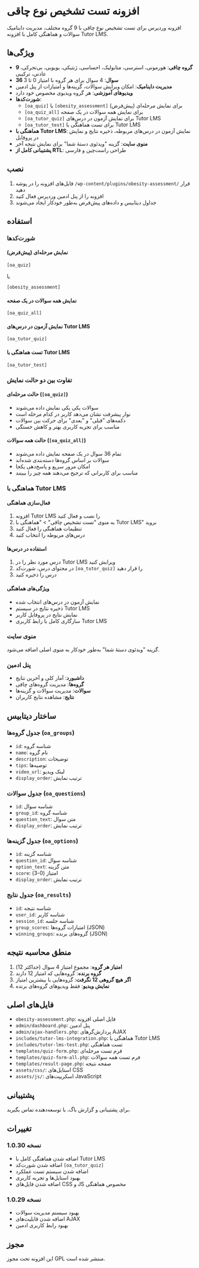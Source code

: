 # افزونه تست تشخیص نوع چاقی

افزونه وردپرس برای تست تشخیص نوع چاقی با 9 گروه مختلف، مدیریت داینامیک سوالات و هماهنگی کامل با افزونه Tutor LMS.

## ویژگی‌ها

- **9 گروه چاقی**: هورمونی، استرسی، متابولیک، احساسی، ژنتیکی، یویویی، بی‌تحرکی، عادتی، ترکیبی
- **36 سوال**: 4 سوال برای هر گروه با امتیاز 0 تا 3
- **مدیریت داینامیک**: امکان ویرایش سوالات، گزینه‌ها و امتیازات از پنل ادمین
- **ویدیوهای آموزشی**: هر گروه ویدیوی مخصوص خود دارد
- **شورت‌کدها**: 
  - `[oa_quiz]` یا `[obesity_assessment]` برای نمایش مرحله‌ای (پیش‌فرض)
  - `[oa_quiz_all]` برای نمایش همه سوالات در یک صفحه
  - `[oa_tutor_quiz]` برای نمایش آزمون در درس‌های Tutor LMS
  - `[oa_tutor_test]` برای تست هماهنگی با Tutor LMS
- **هماهنگی با Tutor LMS**: نمایش آزمون در درس‌های مربوطه، ذخیره نتایج و نمایش در پروفایل
- **منوی سایت**: گزینه "ویدئوی دستهٔ شما" برای نمایش نتیجه آخر
- **پشتیبانی کامل از RTL**: طراحی راست‌چین و فارسی

## نصب

1. فایل‌های افزونه را در پوشه `/wp-content/plugins/obesity-assessment/` قرار دهید
2. افزونه را از پنل ادمین وردپرس فعال کنید
3. جداول دیتابیس و داده‌های پیش‌فرض به‌طور خودکار ایجاد می‌شوند

## استفاده

### شورت‌کدها

#### نمایش مرحله‌ای (پیش‌فرض)
```
[oa_quiz]
```
یا
```
[obesity_assessment]
```

#### نمایش همه سوالات در یک صفحه
```
[oa_quiz_all]
```

#### نمایش آزمون در درس‌های Tutor LMS
```
[oa_tutor_quiz]
```

#### تست هماهنگی با Tutor LMS
```
[oa_tutor_test]
```

### تفاوت بین دو حالت نمایش

#### حالت مرحله‌ای (`[oa_quiz]`)
- سوالات یکی یکی نمایش داده می‌شوند
- نوار پیشرفت نشان می‌دهد کاربر در کدام مرحله است
- دکمه‌های "قبلی" و "بعدی" برای حرکت بین سوالات
- مناسب برای تجربه کاربری بهتر و کاهش خستگی

#### حالت همه سوالات (`[oa_quiz_all]`)
- تمام 36 سوال در یک صفحه نمایش داده می‌شوند
- سوالات بر اساس گروه‌ها دسته‌بندی شده‌اند
- امکان مرور سریع و پاسخ‌دهی یکجا
- مناسب برای کاربرانی که ترجیح می‌دهند همه چیز را ببینند

### هماهنگی با Tutor LMS

#### فعال‌سازی هماهنگی
1. افزونه Tutor LMS را نصب و فعال کنید
2. به منوی "تست تشخیص چاقی" > "هماهنگی با Tutor LMS" بروید
3. تنظیمات هماهنگی را فعال کنید
4. درس‌های مربوطه را انتخاب کنید

#### استفاده در درس‌ها
1. درس مورد نظر را در Tutor LMS ویرایش کنید
2. در محتوای درس، شورت‌کد `[oa_tutor_quiz]` را قرار دهید
3. درس را ذخیره کنید

#### ویژگی‌های هماهنگی
- نمایش آزمون در درس‌های انتخاب شده
- ذخیره نتایج در سیستم Tutor LMS
- نمایش نتایج در پروفایل کاربر
- سازگاری کامل با رابط کاربری Tutor LMS

### منوی سایت
گزینه "ویدئوی دستهٔ شما" به‌طور خودکار به منوی اصلی اضافه می‌شود.

### پنل ادمین
- **داشبورد**: آمار کلی و آخرین نتایج
- **گروه‌ها**: مدیریت گروه‌های چاقی
- **سوالات**: مدیریت سوالات و گزینه‌ها
- **نتایج**: مشاهده نتایج کاربران

## ساختار دیتابیس

### جدول گروه‌ها (`oa_groups`)
- `id`: شناسه گروه
- `name`: نام گروه
- `description`: توضیحات
- `tips`: توصیه‌ها
- `video_url`: لینک ویدیو
- `display_order`: ترتیب نمایش

### جدول سوالات (`oa_questions`)
- `id`: شناسه سوال
- `group_id`: شناسه گروه
- `question_text`: متن سوال
- `display_order`: ترتیب نمایش

### جدول گزینه‌ها (`oa_options`)
- `id`: شناسه گزینه
- `question_id`: شناسه سوال
- `option_text`: متن گزینه
- `score`: امتیاز (0-3)
- `display_order`: ترتیب نمایش

### جدول نتایج (`oa_results`)
- `id`: شناسه نتیجه
- `user_id`: شناسه کاربر
- `session_id`: شناسه جلسه
- `group_scores`: امتیازات گروه‌ها (JSON)
- `winning_groups`: گروه‌های برنده (JSON)

## منطق محاسبه نتیجه

1. **امتیاز هر گروه**: مجموع امتیاز 4 سوال (حداکثر 12)
2. **گروه برنده**: گروه‌هایی که امتیاز 12 دارند
3. **اگر هیچ گروهی 12 نگرفت**: گروه‌هایی با بیشترین امتیاز
4. **نمایش ویدیو**: فقط ویدیوهای گروه‌های برنده

## فایل‌های اصلی

- `obesity-assessment.php`: فایل اصلی افزونه
- `admin/dashboard.php`: پنل ادمین
- `admin/ajax-handlers.php`: پردازش‌گرهای AJAX
- `includes/tutor-lms-integration.php`: هماهنگی با Tutor LMS
- `includes/tutor-lms-test.php`: تست هماهنگی
- `templates/quiz-form.php`: فرم تست مرحله‌ای
- `templates/quiz-form-all.php`: فرم تست همه سوالات
- `templates/result-page.php`: صفحه نتیجه
- `assets/css/`: استایل‌های CSS
- `assets/js/`: اسکریپت‌های JavaScript

## پشتیبانی

برای پشتیبانی و گزارش باگ، با توسعه‌دهنده تماس بگیرید.

## تغییرات

### نسخه 1.0.30
- اضافه شدن هماهنگی کامل با Tutor LMS
- اضافه شدن شورت‌کد `[oa_tutor_quiz]`
- اضافه شدن سیستم تست عملکرد
- بهبود استایل‌ها و تجربه کاربری
- اضافه شدن فایل‌های CSS و JS مخصوص هماهنگی

### نسخه 1.0.29
- بهبود سیستم مدیریت سوالات
- اضافه شدن قابلیت‌های AJAX
- بهبود رابط کاربری ادمین

## مجوز

این افزونه تحت مجوز GPL منتشر شده است.
